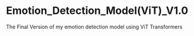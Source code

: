 # Emotion_Detection_Model(ViT)_V1.0
 The Final Version of my emotion detection model using ViT Transformers
